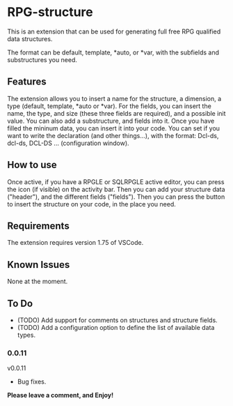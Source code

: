 # RPG-structure

This is an extension that can be used for generating full free RPG qualified data structures. 

The format can be default, template, *auto, or *var, with the subfields and substructures you need.

## Features

The extension allows you to insert a name for the structure, a dimension, a type (default, template, *auto or *var). For the fields, you can insert the name, the type, and size (these three fields are required), and a possible init value.
You can also add a substructure, and fields into it.
Once you have filled the mininum data, you can insert it into your code.
You can set if you want to write the declaration (and other things...), with the format: Dcl-ds, dcl-ds, DCL-DS ... (configuration window).

## How to use

Once active, if you have a RPGLE or SQLRPGLE active editor, you can press the icon (if visible) on the activity bar.
Then you can add your structure data ("header"), and the different fields ("fields"). Then you can press the button to insert the structure on your code, in the place you need.

## Requirements

The extension requires version 1.75 of VSCode.

## Known Issues

None at the moment.

## To Do

- (TODO) Add support for comments on structures and structure fields.
- (TODO) Add a configuration option to define the list of available data types.

### 0.0.11
v0.0.11
- Bug fixes.

**Please leave a comment, and Enjoy!**
